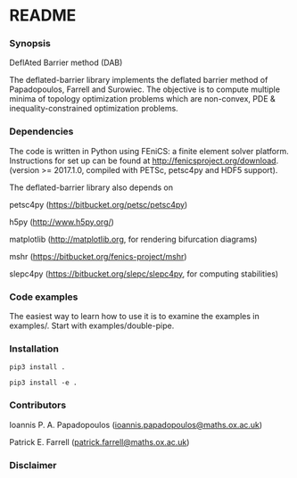 # README #

### Synopsis ###

DeflAted Barrier method (DAB)

The deflated-barrier library implements the deflated barrier method of Papadopoulos, Farrell and Surowiec. The objective is to compute multiple minima of topology optimization problems which are non-convex, PDE & inequality-constrained optimization problems.

### Dependencies ###


The code is written in Python using FEniCS: a finite element solver platform. Instructions for set up can be found at http://fenicsproject.org/download. (version >=  2017.1.0, compiled with PETSc, petsc4py and HDF5 support).


The deflated-barrier library also depends on

petsc4py (https://bitbucket.org/petsc/petsc4py)

h5py (http://www.h5py.org/)

matplotlib (http://matplotlib.org, for rendering bifurcation diagrams)

mshr (https://bitbucket.org/fenics-project/mshr)

slepc4py (https://bitbucket.org/slepc/slepc4py, for computing stabilities)

### Code examples ###

The easiest way to learn how to use it is to examine the examples in examples/. Start with examples/double-pipe.

### Installation ###

	pip3 install .
	
	pip3 install -e .

### Contributors ###

Ioannis P. A. Papadopoulos (ioannis.papadopoulos@maths.ox.ac.uk)

Patrick E. Farrell (patrick.farrell@maths.ox.ac.uk)


### Disclaimer ###
